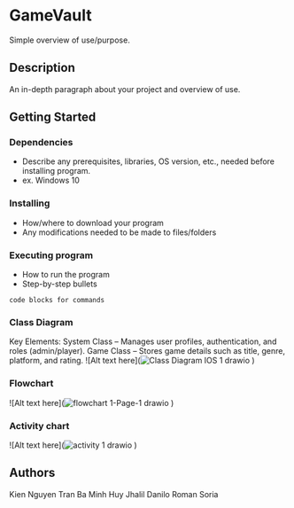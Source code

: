 # GameVault

Simple overview of use/purpose.

## Description

An in-depth paragraph about your project and overview of use.

## Getting Started

### Dependencies

* Describe any prerequisites, libraries, OS version, etc., needed before installing program.
* ex. Windows 10

### Installing

* How/where to download your program
* Any modifications needed to be made to files/folders

### Executing program

* How to run the program
* Step-by-step bullets
```
code blocks for commands
```
### Class Diagram
Key Elements:
System Class – Manages user profiles, authentication, and roles (admin/player).
Game Class – Stores game details such as title, genre, platform, and rating.
![Alt text here](![Class Diagram IOS 1 drawio](https://github.com/user-attachments/assets/a51dcf24-6655-47ee-943f-c53d9957fbb9)
)

### Flowchart
![Alt text here](![flowchart 1-Page-1 drawio](https://github.com/user-attachments/assets/3aa5ba34-9166-4e8f-a486-adc07e3c982b)
)

### Activity chart
![Alt text here](![activity 1 drawio](https://github.com/user-attachments/assets/ee6f64db-485e-4d1b-a08a-1ad5386604d8)
)


## Authors
Kien Nguyen
Tran Ba Minh Huy
Jhalil Danilo Roman Soria
